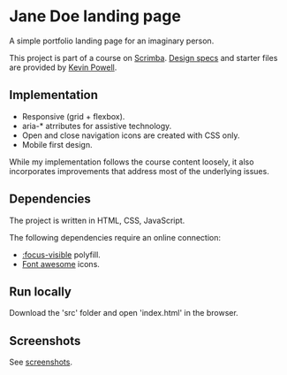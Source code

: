 # Jane Doe landing page

A simple portfolio landing page for an imaginary person.

This project is part of a course on [Scrimba](https://scrimba.com). [Design specs](https://xd.adobe.com/spec/6ebfeb86-6eeb-4b69-77dc-ecf4c4506bcc-188e/) and starter files are provided by [Kevin Powell](https://github.com/kevin-powell).

## Implementation

* Responsive (grid + flexbox).
* aria-* atrributes for assistive technology.
* Open and close navigation icons are created with CSS only.
* Mobile first design.

While my implementation follows the course content loosely, it also incorporates improvements that address most of the underlying issues.

## Dependencies

The project is written in HTML, CSS, JavaScript.

The following dependencies require an online connection:

* [:focus-visible](https://github.com/WICG/focus-visible) polyfill.
* [Font awesome](https://fontawesome.com/) icons.

## Run locally

Download the 'src' folder and open 'index.html' in the browser.

## Screenshots

See [screenshots](screenshots/).
